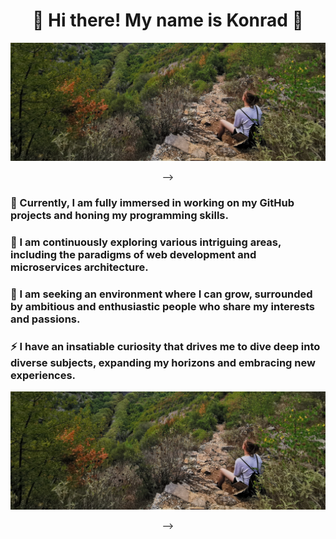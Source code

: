 <!-- <p align="center">
  <h1 align="center">🙌 Hi there! My name is Konrad 🙌</h1>
</p>

<p align="center">
  <img src="./images1/p1.jpg" alt="Screenshot" style="width: 100%; max-height: 10%;">
</p>

🔭 Currently, I am fully immersed in working on my GitHub projects and honing my programming skills.\
🌱 I am continuously exploring various intriguing areas, including the paradigms of web development and microservices architecture.\
👯 I am seeking an environment where I can grow, surrounded by ambitious and enthusiastic people who share my interests and passions. \
⚡ I have an insatiable curiosity that drives me to dive deep into diverse subjects, expanding my horizons and embracing new experiences.
  
<p align="center">
  <img src="./images1/p2.jpg" alt="Screenshot" style="width: 100%; max-height: 10%;">
</p>
 -->
 
 <div align="center">

# 🙌 Hi there! My name is Konrad 🙌

<p align="center">
  <img src="./images1/p2.jpg" alt="Screenshot" style="width: 100%; max-height: 10%;">
</p>
 -->
</div>

### 🔭 Currently, I am fully immersed in working on my GitHub projects and honing my programming skills. 

### 🌱 I am continuously exploring various intriguing areas, including the paradigms of web development and microservices architecture. 

### 👯 I am seeking an environment where I can grow, surrounded by ambitious and enthusiastic people who share my interests and passions. 

### ⚡ I have an insatiable curiosity that drives me to dive deep into diverse subjects, expanding my horizons and embracing new experiences. 

<div align="center">

<p align="center">
  <img src="./images1/p2.jpg" alt="Screenshot" style="width: 100%; max-height: 10%;">
</p>
 -->

</div>
